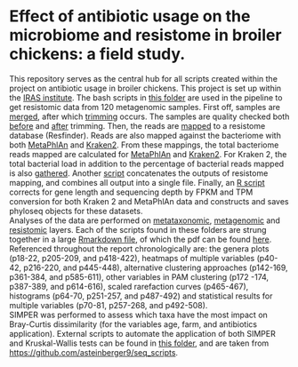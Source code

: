 # Effect of antibiotic usage on the microbiome and resistome in broiler chickens: a field study.

This repository serves as the central hub for all scripts created within the project on antibiotic usage in broiler chickens. This project is set up within the [IRAS institute](https://www.uu.nl/en/organisation/faculty-of-veterinary-medicine/veterinary-research/one-health/risk-assessment-sciences). The bash scripts in [this folder](Pipeline) are used in the pipeline to get resistomic data from 120 metagenomic samples. First off, samples are [merged](Pipeline/merge.sh), after which [trimming](Pipeline/clean.sh) occurs. The samples are quality checked both [before](Pipeline/pre_qc.sh) and [after](Pipeline/post_qc.sh) trimming. Then, the reads are [mapped](Pipeline/map_resistome.sh) to a resistome database (Resfinder). Reads are also mapped against the bacteriome with both [MetaPhlAn](Pipeline/map_bacteriome_metaphlan.sh) and [Kraken2](Pipeline/map_bacteriome_kraken2.sh). From these mappings, the total bacteriome reads mapped are calculated  for [MetaPhlAn](Pipeline/extract_numreads_metaphlan.sh) and [Kraken2](Pipeline/extract_numreads_kraken2.sh). For Kraken 2, the total bacterial load in addition to the percentage of bacterial reads mapped is also [gathered](Pipeline/extract_bacterial_load_k2.sh). Another [script](Pipeline/concat.sh) concatenates the outputs of resistome mapping, and combines all output into a single file. Finally, an [R script](Pipeline/correct_and_construct_phyloseq.R) corrects for gene length and sequencing depth by FPKM and TPM conversion for both Kraken 2 and MetaPhlAn data and constructs and saves phyloseq objects for these datasets.\
Analyses of the data are performed on [metataxonomic](16S), [metagenomic](MG) and [resistomic](Resistome) layers. Each of the scripts found in these folders are strung together in a large [Rmarkdown file](Project_IRAS.rmd), of which the pdf can be found [here](Project_IRAS.pdf). Referenced throughout the report chronologically are: the genera plots (p18-22, p205-209, and p418-422), heatmaps of multiple variables (p40-42, p216-220, and p445-448), alternative clustering approaches (p142-169, p361-384, and p585-611), other variables in PAM clustering (p172 -174, p387-389, and p614-616), scaled rarefaction curves (p465-467), histograms (p64-70, p251-257, and p487-492) and statistical results for multiple variables (p70-81, p257-268, and p492-508).\
SIMPER was performed to assess which taxa have the most impact on Bray-Curtis dissimilarity (for the variables age, farm, and antibiotics application). External scripts to automate the application of both SIMPER and Kruskal-Wallis tests can be found in [this folder](Steinberger_scripts), and are taken from https://github.com/asteinberger9/seq_scripts.
